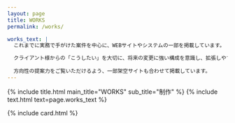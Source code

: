 ```yaml
---
layout: page
title: WORKS
permalink: /works/

works_text: |
  これまでに実務で手がけた案件を中心に、WEBサイトやシステムの一部を掲載しています。

  クライアント様からの「こうしたい」を大切に、将来の変更に強い構成を意識し、拡張しやすい設計にしています。
  
  方向性の提案力をご覧いただけるよう、一部架空サイトも合わせて掲載しています。
---
```


<section>
  {% include title.html main_title="WORKS" sub_title="制作" %}
  {% include text.html text=page.works_text %}
</section>

{% include card.html %}
